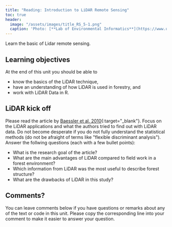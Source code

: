```yaml
---
title: "Reading: Introduction to LiDAR Remote Sensing"
toc: true
header:
  image: "/assets/images/title_RS_5-1.png"
  caption: 'Photo: [**Lab of Environmental Informatics**](https://www.uni-marburg.de/en/fb19/disciplines/physisch/environmentalinformatics){:target="_blank"}'
---
```


Learn the basic of Lidar remote sensing.

<!--more-->


## Learning objectives
At the end of this unit you should be able to

* know the basics of the LiDAR technique,
* have an understanding of how LiDAR is used in forestry, and
* work with LiDAR Data in R.



## LiDAR kick off

Please read the article by [Baessler et al. 2010](https://link.springer.com/article/10.1007/s10531-010-9959-x){:target="_blank"}. 
Focus on the LiDAR applications and what the authors tried to find out with LiDAR data. 
Do not become desperate if you do not fully understand the statistical methods (do not be afraight of terms like "flexible discriminant analysis").
Answer the follwing questions (each with a few bullet points): 

* What is the research goal of the article?
* What are the main advantages of LiDAR compared to field work in a forest environment?
* Which information from LiDAR was the most useful to describe forest structure?
* What are the drawbacks of LiDAR in this study?


## Comments?
You can leave comments below if you have questions or remarks about any of the text or code in this unit. 
Please copy the corresponding line into your comment to make it easier to answer your question.

<script src="https://utteranc.es/client.js" repo="GeoMOER/moer-bsc-project-seminar-remote-sensing" issue-term="moer-bsc-project-seminar-remote-sensing_unit05" theme="github-light" crossorigin="anonymous" async> </script> 

